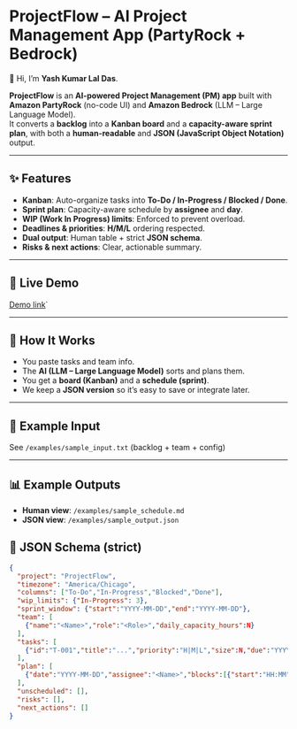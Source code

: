 # ProjectFlow – AI Project Management App (PartyRock + Bedrock)

👋 Hi, I’m **Yash Kumar Lal Das**.

**ProjectFlow** is an **AI-powered Project Management (PM) app** built with **Amazon PartyRock** (no-code UI) and **Amazon Bedrock** (LLM – Large Language Model).  
It converts a **backlog** into a **Kanban board** and a **capacity-aware sprint plan**, with both a **human-readable** and **JSON (JavaScript Object Notation)** output.

---

## ✨ Features
- **Kanban**: Auto-organize tasks into **To-Do / In-Progress / Blocked / Done**.
- **Sprint plan**: Capacity-aware schedule by **assignee** and **day**.
- **WIP (Work In Progress) limits**: Enforced to prevent overload.
- **Deadlines & priorities**: **H/M/L** ordering respected.
- **Dual output**: Human table + strict **JSON schema**.
- **Risks & next actions**: Clear, actionable summary.

---

## 🚀 Live Demo
[Demo link](https://partyrock.aws/u/YashKumar/E9mmmjXKi/ProjectFlow)`  

---

## 🧠 How It Works 
- You paste tasks and team info.
- The **AI (LLM – Large Language Model)** sorts and plans them.
- You get a **board (Kanban)** and a **schedule (sprint)**.
- We keep a **JSON version** so it’s easy to save or integrate later.

---

## 🧩 Example Input
See `/examples/sample_input.txt` (backlog + team + config)

---

## 📊 Example Outputs
- **Human view**: `/examples/sample_schedule.md`
- **JSON view**: `/examples/sample_output.json`

## 🧱 JSON Schema (strict)
```json
{
  "project": "ProjectFlow",
  "timezone": "America/Chicago",
  "columns": ["To-Do","In-Progress","Blocked","Done"],
  "wip_limits": {"In-Progress": 3},
  "sprint_window": {"start":"YYYY-MM-DD","end":"YYYY-MM-DD"},
  "team": [
    {"name":"<Name>","role":"<Role>","daily_capacity_hours":N}
  ],
  "tasks": [
    {"id":"T-001","title":"...","priority":"H|M|L","size":N,"due":"YYYY-MM-DD|null","assignee":"<Name|null>","status":"<column>","tags":[],"notes":""}
  ],
  "plan": [
    {"date":"YYYY-MM-DD","assignee":"<Name>","blocks":[{"start":"HH:MM","end":"HH:MM","task_id":"T-001","notes":""}]}
  ],
  "unscheduled": [],
  "risks": [],
  "next_actions": []
}
